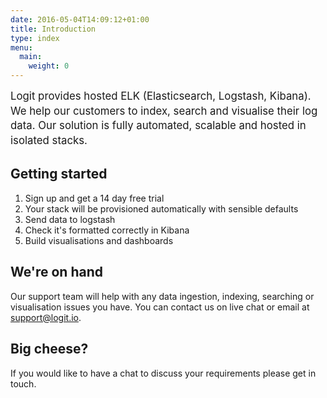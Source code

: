 ```yaml
---
date: 2016-05-04T14:09:12+01:00
title: Introduction
type: index
menu:
  main:
    weight: 0
---
```


<span style="font-size: 120%; line-height: 1.4em;">Logit provides hosted ELK (Elasticsearch, Logstash, Kibana). We help our customers to index, search and visualise their log data. Our solution is fully automated, scalable and hosted in isolated stacks.</span>

## Getting started

 1. Sign up and get a 14 day free trial
 2. Your stack will be provisioned automatically with sensible defaults
 3. Send data to logstash
 4. Check it's formatted correctly in Kibana
 5. Build visualisations and dashboards

## We're on hand

Our support team will help with any data ingestion, indexing, searching or visualisation issues you have. You can contact us on live chat or email at <support@logit.io>.


## Big cheese?

If you would like to have a chat to discuss your requirements please get in touch.

